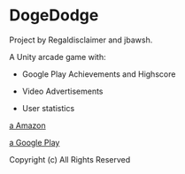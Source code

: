 # DogeDodge

Project by Regaldisclaimer and jbawsh.

A Unity arcade game with:

- Google Play Achievements and Highscore

- Video Advertisements

- User statistics

[a Amazon](https://www.amazon.com/Regal-Disclaimer-Doge-Dodge-Plus/dp/B014QOX7VO/ref=sr_1_1?s=mobile-apps&ie=UTF8&qid=1473956534&sr=1-1&keywords=doge+dodge)

[a Google Play](https://play.google.com/store/apps/details?id=com.valuace.dogedodge)

Copyright (c) All Rights Reserved
